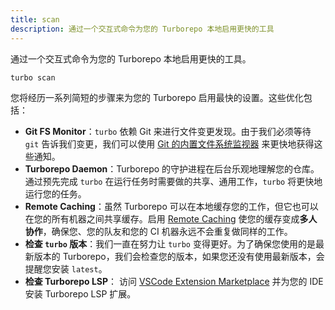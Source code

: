 ```yaml
---
title: scan
description: 通过一个交互式命令为您的 Turborepo 本地启用更快的工具
---
```


通过一个交互式命令为您的 Turborepo 本地启用更快的工具。

```bash title="Terminal"
turbo scan
```

您将经历一系列简短的步骤来为您的 Turborepo 启用最快的设置。这些优化包括：

- **Git FS Monitor**：`turbo` 依赖 Git 来进行文件变更发现。由于我们必须等待 `git` 告诉我们变更，我们可以使用 [Git 的内置文件系统监视器](https://git-scm.com/docs/git-fsmonitor--daemon) 来更快地获得这些通知。
- **Turborepo Daemon**：Turborepo 的守护进程在后台乐观地理解您的仓库。通过预先完成 `turbo` 在运行任务时需要做的共享、通用工作，`turbo` 将更快地运行您的任务。
- **Remote Caching**：虽然 Turborepo 可以在本地缓存您的工作，但它也可以在您的所有机器之间共享缓存。启用 [Remote Caching](/core-concepts/remote-caching) 使您的缓存变成**多人协作**，确保您、您的队友和您的 CI 机器永远不会重复做同样的工作。
- **检查 `turbo` 版本**：我们一直在努力让 `turbo` 变得更好。为了确保您使用的是最新版本的 Turborepo，我们会检查您的版本，如果您还没有使用最新版本，会提醒您安装 `latest`。
- **检查 Turborepo LSP**：
  访问 [VSCode Extension Marketplace](https://marketplace.visualstudio.com/items?itemName=Vercel.turbo-vsc) 并为您的 IDE 安装 Turborepo LSP 扩展。
